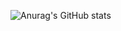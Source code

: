 ![Anurag's GitHub stats](https://github-readme-stats.vercel.app/api?username=neckitwin&theme=neon&show_icons=true)
